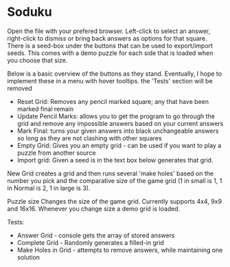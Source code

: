 # Soduku

Open the file with your prefered browser.
Left-click to select an answer, right-click to dismiss or bring back answers as options for that square.
There is a seed-box under the buttons that can be used to export/import seeds.
This comes with a demo puzzle for each side that is loaded when you choose that size.

Below is a basic overview of the buttons as they stand. Eventually, I hope to implement these in a menu with hover tooltips. the 'Tests' section will be removed


- Reset Grid: Removes any pencil marked square; any that have been marked final remain
- Update Pencil Marks: allows you to get the program to go through the grid and remove any impossible answers based on your current answers
- Mark Final: turns your given answers into black unchangeable answers so long as they are not clashing with other squares
- Empty Grid: Gives you an empty grid - can be used if you want to play a puzzle from another source
- Import grid: Given a seed is in the text box below generates that grid.

New Grid creates a grid and then runs several 'make holes' based on the number you pick and the comparative size of the game grid (1 in small is 1, 1 in Normal is 2, 1 in large is 3).

Puzzle size Changes the size of the game grid. Currently supports 4x4, 9x9 and 16x16. Whenever you change size a demo grid is loaded.

Tests:
-  Answer Grid - console gets the array of stored answers
-  Complete Grid - Randomly generates a filled-in grid
-  Make Holes in Grid - attempts to remove answers, while maintaining one solution
